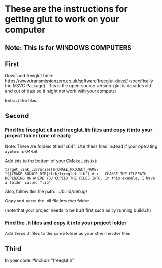 # These are the instructions for getting glut to work on your computer
## Note: This is for WINDOWS COMPUTERS


## First

Downlaod freeglut here: https://www.transmissionzero.co.uk/software/freeglut-devel/ (specifically the MSVC Package).
This is the open-source version. glut is decades old and out of date so it might not work with your computer

Extract the files.


## Second

### Find the freeglut.dll and freeglut.lib files and copy it into your project folder (one of each)

Note: There are folders titled "x64". Use these files instead if your operating system is 64-bit

Add this to the bottom of your CMakeLists.txt:
```
target_link_libraries(${CMAKE_PROJECT_NAME} "${CMAKE_SOURCE_DIR}/lib/freeglut.lib") # <-- CHANGE THE FILEPATH DEPENDING ON WHERE YOU COPIED THE FILES INTO. In this example, I have a folder called "lib"
```

Also, follow this file path: .../build/debug/

Copy and paste the .dll file into that folder

(note that your project needs to be built first such as by running build.sh)


### Find the .h files and copy it into your project folder

Add these .h files to the same folder as your other header files


## Third

In your code: #include "freeglut.h"
